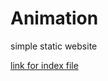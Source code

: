 # Animation
simple static website 

[link for index file]([https://ranjeetj06.github.io/Animation])
